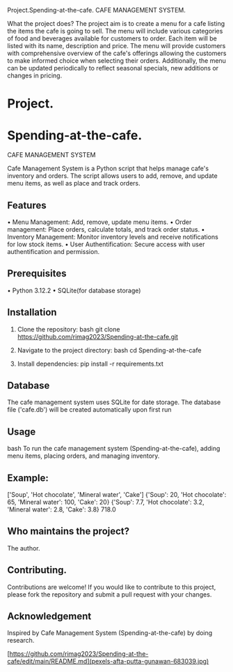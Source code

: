 Project.Spending-at-the-cafe. CAFE MANAGEMENT SYSTEM. 

What the project does?
The project aim  is to create a menu for a cafe listing the items the cafe is going to sell. The menu will include various categories of food and beverages available for customers to order.
Each item will be listed with its name, description and price. The menu will provide customers with comprehensive overview of the cafe's offerings allowing the customers to make informed choice when selecting their orders. 
Additionally, the menu can be updated periodically to reflect seasonal specials, new additions or changes in pricing.


#  Project.
#  Spending-at-the-cafe. 
CAFE MANAGEMENT SYSTEM

Cafe Management System is a Python script that helps manage cafe's inventory and orders. The script allows users to add, remove, and update menu items, as well as place and track orders.

## Features
• Menu Management: Add, remove, update menu items.
• Order management: Place orders, calculate totals, and track order status.
• Inventory Management: Monitor inventory levels and receive notifications for low stock items. 
• User Authentification: Secure access with user authentification and permission.


## Prerequisites
• Python 3.12.2
• SQLite(for database storage)

## Installation
1. Clone the repository:
bash
git clone https://github.com/rimag2023/Spending-at-the-cafe.git

2. Navigate to the project directory:
bash
cd Spending-at-the-cafe
3. Install dependencies:
pip install -r requirements.txt 

## Database 
The cafe management system uses SQLite for date storage. The database file ('cafe.db') will be created automatically upon first run
## Usage 
bash
To run the cafe management system (Spending-at-the-cafe), adding menu items, placing orders, and managing inventory.

## Example:
['Soup', 'Hot chocolate', 'Mineral water', 'Cake']
{'Soup': 20, 'Hot chocolate': 65, 'Mineral water': 100, 'Cake': 20}
{'Soup': 7.7, 'Hot chocolate': 3.2, 'Mineral water': 2.8, 'Cake': 3.8}
718.0



## Who maintains the project?
The author.

## Contributing.
Contributions are welcome! If you would like to contribute to this project, please fork the repository and submit a pull request with your changes.
   









## Acknowledgement
Inspired by Cafe Management System (Spending-at-the-cafe) by doing research.

[https://github.com/rimag2023/Spending-at-the-cafe/edit/main/README.md](pexels-afta-putta-gunawan-683039.jpg)
